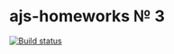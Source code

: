 # ajs-homeworks № 3

[![Build status](https://ci.appveyor.com/api/projects/status/r0toc5n9avtdkx2w?svg=true)](https://ci.appveyor.com/project/Melenaxy/ajs-pure-functions)
